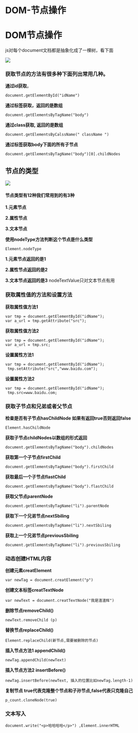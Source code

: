 # DOM-节点操作

# DOM节点操作

js对每个document文档都是抽象化成了一棵树，看下面

![](https://upload-images.jianshu.io/upload_images/7265016-0953237530fd782a.png?imageMogr2/auto-orient/strip%7CimageView2/2/w/1240#alt=image.png)

### 获取节点的方法有很多种下面列出常用几种。

**通过id获取**。

`document.getElementById("idName")`

**通过标签获取，返回的是数组**

`document.getElementsByTagName("body")`

**通过class获取, 返回的是数组**

`document.getElementsByCalssName(" className ")`

**通过标签获取body下面的所有子节点**

`document.getElementsByTagName("body")[0].childNodes`

## 节点的类型

![](https://upload-images.jianshu.io/upload_images/7265016-c9d5eb814fce6afd.png?imageMogr2/auto-orient/strip%7CimageView2/2/w/1240#alt=image.png)

#### 节点类型有12种我们常用到的有3种

**1.元素节点**

**2.属性节点**

**3.文本节点**

**使用nodeType方法判断这个节点是什么类型**

`Element.nodeType`

**1.元素节点返回的是1**

**2.属性节点返回的是2**

**3.文本节点返回的是3** nodeTextValue只对文本节点有用

### 获取属性值的方法和设置方法

**获取属性值方法1**

```
var tmp = document.getElementById("idName");
var a_url = tmp.getAttribute("src");
```

**获取属性值方法2**

```
var tmp = document.getElementById("idName");
var a_url = tmp.src;
```

**设置属性方法1**

```
var tmp = document.getElementById("idName");
 tmp.setAttribute("src","www.baidu.com");
```

**设置属性方法2**

```
var tmp = document.getElementById("idName");
 tmp.src=www.baidu.com;
```

### 获取子节点和兄弟或者父节点

**检查是否有子节点hasChildNode 如果有返回true否则返回false**

`Element.hasChildNode`

**获取子节点childNodes以数组的形式返回**

`document.getElementsByTagName("body").childNodes`

**获取第一个子节点firstChild**

`document.getElementsByTagName("body").firstChild`

**获取最后一个子节点flastChild**

`document.getElementsByTagName("body").flastChild`

**获取父节点parentNode**

`document.getElementsByTagName("li").parentNode`

**获取下一个兄弟节点nextSbiling**

`document.getElementsByTagName("li").nextSbiling`

**获取上一个兄弟节点previousSbiling**

`document.getElementsByTagName("li").previousSbiling`

### 动态创建HTML内容

**创建元素creatElement**

`var newTag = document.creatElement("p")`

**创建文本标签creatTextNode**

`var newText = document.creatTextNode("我是渣渣辉")`

**删除节点removeChild()**

`newText.removeChild (p)`

**替换节点replaceChild()**

`Element.replaceChild(新节点,需要被删除的节点)`

**插入节点方法1 appendChild()**

`newTag.appendChild(newText)`

**插入节点方法2 insertBefore()**

`newTag.insertBefore(newText, 插入的位置比如newTag.length-1)`

**复制节点 true代表克隆整个节点和子孙节点,false代表只克隆自己**

`p_count.cloneNode(true)`

### 文本写入

`document.write("<p>哈哈哈哈</p>") ,Element.innerHTML`
